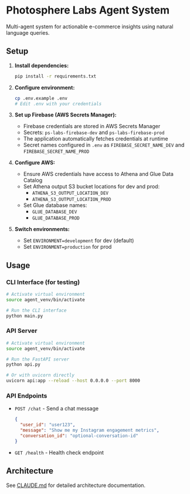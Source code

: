 # Photosphere Labs Agent System

Multi-agent system for actionable e-commerce insights using natural language queries.

## Setup

1. **Install dependencies:**
   ```bash
   pip install -r requirements.txt
   ```

2. **Configure environment:**
   ```bash
   cp .env.example .env
   # Edit .env with your credentials
   ```

3. **Set up Firebase (AWS Secrets Manager):**
   - Firebase credentials are stored in AWS Secrets Manager
   - Secrets: `ps-labs-firebase-dev` and `ps-labs-firebase-prod`
   - The application automatically fetches credentials at runtime
   - Secret names configured in `.env` as `FIREBASE_SECRET_NAME_DEV` and `FIREBASE_SECRET_NAME_PROD`

4. **Configure AWS:**
   - Ensure AWS credentials have access to Athena and Glue Data Catalog
   - Set Athena output S3 bucket locations for dev and prod:
     - `ATHENA_S3_OUTPUT_LOCATION_DEV`
     - `ATHENA_S3_OUTPUT_LOCATION_PROD`
   - Set Glue database names:
     - `GLUE_DATABASE_DEV`
     - `GLUE_DATABASE_PROD`

5. **Switch environments:**
   - Set `ENVIRONMENT=development` for dev (default)
   - Set `ENVIRONMENT=production` for prod

## Usage

### CLI Interface (for testing)

```bash
# Activate virtual environment
source agent_venv/bin/activate

# Run the CLI interface
python main.py
```

### API Server

```bash
# Activate virtual environment
source agent_venv/bin/activate

# Run the FastAPI server
python api.py

# Or with uvicorn directly
uvicorn api:app --reload --host 0.0.0.0 --port 8000
```

### API Endpoints

- `POST /chat` - Send a chat message
  ```json
  {
    "user_id": "user123",
    "message": "Show me my Instagram engagement metrics",
    "conversation_id": "optional-conversation-id"
  }
  ```
- `GET /health` - Health check endpoint

## Architecture

See [CLAUDE.md](CLAUDE.md) for detailed architecture documentation.
